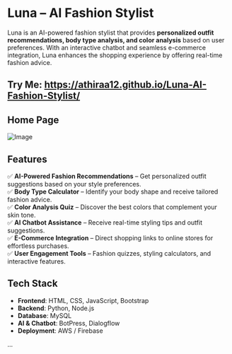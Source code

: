 # **Luna – AI Fashion Stylist**  

Luna is an AI-powered fashion stylist that provides **personalized outfit recommendations, body type analysis, and color analysis** based on user preferences. With an interactive chatbot and seamless e-commerce integration, Luna enhances the shopping experience by offering real-time fashion advice.  

## **Try Me:** https://athiraa12.github.io/Luna-AI-Fashion-Stylist/

## **Home Page**
![Image](https://github.com/user-attachments/assets/15ae45b5-0b9d-4ce4-942a-8436a963a97c)

## **Features**  
✅ **AI-Powered Fashion Recommendations** – Get personalized outfit suggestions based on your style preferences.  
✅ **Body Type Calculator** – Identify your body shape and receive tailored fashion advice.  
✅ **Color Analysis Quiz** – Discover the best colors that complement your skin tone.  
✅ **AI Chatbot Assistance** – Receive real-time styling tips and outfit suggestions.  
✅ **E-Commerce Integration** – Direct shopping links to online stores for effortless purchases.  
✅ **User Engagement Tools** – Fashion quizzes, styling calculators, and interactive features.  

## **Tech Stack**  
- **Frontend**: HTML, CSS, JavaScript, Bootstrap  
- **Backend**: Python, Node.js  
- **Database**: MySQL  
- **AI & Chatbot**: BotPress, Dialogflow  
- **Deployment**: AWS / Firebase  

...
